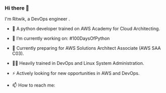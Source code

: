 ### Hi there 👋
I'm Ritwik, a DevOps engineer .
- 🐉 A python developer trained on AWS Academy for Cloud Architecting. 
- 🔭 I’m currently working on: #100DaysOfPython
- 🌱 Currently preparing for AWS Solutions Architect Associate (AWS SAA C03). 
- 👨‍💻 Heavily trained in DevOps and Linux System Administration. 
- ⚡ Actively looking for new opportunities in AWS and DevOps.

- 📫 How to reach me: 

<!--
**ritw237/ritw237** is a ✨ _special_ ✨ repository because its `README.md` (this file) appears on your GitHub profile.

Here are some ideas to get you started:

- 🔭 I’m currently working on ...
- 🌱 I’m currently learning ...
- 👯 I’m looking to collaborate on ...
- 🤔 I’m looking for help with ...
- 💬 Ask me about ...
- 📫 How to reach me: ...
- 😄 Pronouns: ...
- ⚡ Fun fact: ...
-->
